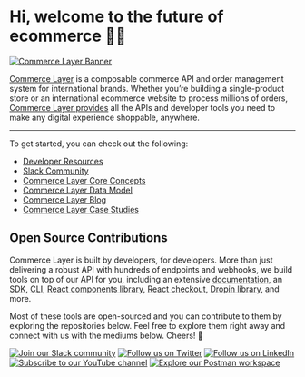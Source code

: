 # Hi, welcome to the future of ecommerce 👋🏾

[![Commerce Layer Banner](https://data.commercelayer.app/assets/images/banners/violet-half.jpg)](https://commercelayer.io/why)

[Commerce Layer](https://commercelayer.io) is a composable commerce API and order management system for international brands. Whether you’re building a single-product store or an international ecommerce website to process millions of orders, [Commerce Layer provides](https://commercelayer.io/features) all the APIs and developer tools you need to make any digital experience shoppable, anywhere.

---

To get started, you can check out the following:

- [Developer Resources](https://commercelayer.io/developers)
- [Slack Community](https://slack.commercelayer.app)
- [Commerce Layer Core Concepts](https://commercelayer.io/docs/core-concepts)
- [Commerce Layer Data Model](https://commercelayer.io/docs/data-model)
- [Commerce Layer Blog](https://commercelayer.io/blog)
- [Commerce Layer Case Studies](https://commercelayer.io/customers)

## Open Source Contributions

Commerce Layer is built by developers, for developers. More than just delivering a robust API with hundreds of endpoints and webhooks, we build tools on top of our API for you, including an extensive [documentation](https://docs.commercelayer.io), an [SDK](https://github.com/commercelayer/commercelayer-sdk), [CLI](https://github.com/commercelayer/commercelayer-cli), [React components library](https://github.com/commercelayer/commercelayer-react-components), [React checkout](https://github.com/commercelayer/commercelayer-react-checkout), [Dropin library](https://github.com/commercelayer/commercelayer-js-dropin), and more.

Most of these tools are open-sourced and you can contribute to them by exploring the repositories below. Feel free to explore them right away and connect with us with the mediums below. Cheers! 🖤

[![Join our Slack community](https://img.shields.io/badge/Slack-666EFF?style=for-the-badge&logo=slack&logoColor=white)](https://slack.commercelayer.app)
[![Follow us on Twitter](https://img.shields.io/badge/Twitter-666EFF?style=for-the-badge&logo=twitter&logoColor=white)](https://twitter.com/commercelayer)
[![Follow us on LinkedIn](https://img.shields.io/badge/LinkedIn-666EFF?style=for-the-badge&logo=linkedin&logoColor=white)](https://linkedin.com/company/commerce-layer)
[![Subscribe to our YouTube channel](https://img.shields.io/badge/YouTube-666EFF?style=for-the-badge&logo=youtube&logoColor=white)](https://youtube.com/channel/UC42fupHoir5_E8jQfBY2EOA)
[![Explore our Postman workspace](https://img.shields.io/badge/Postman-666EFF?style=for-the-badge&logo=postman&logoColor=white)](https://postman.com/commercelayer)

